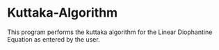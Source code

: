# Kuttaka-Algorithm

This program performs the kuttaka algorithm for the
Linear Diophantine Equation as entered by the user.
